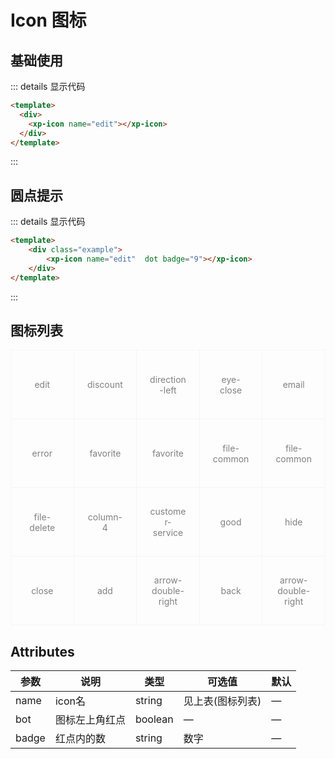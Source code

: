 # Icon 图标

## 基础使用

<div class="example">
    <div>
        <xp-icon name="edit"></xp-icon>
    </div>
</div>

::: details 显示代码

```html
<template>
  <div>
    <xp-icon name="edit"></xp-icon>
  </div>
</template>
```
:::

## 圆点提示
<div class="example">
    <div>
        <xp-icon name="edit" dot badge="9"></xp-icon>
    </div>
</div>

::: details 显示代码

```html
<template>
    <div class="example">
        <xp-icon name="edit"  dot badge="9"></xp-icon>
    </div>
</template>
```
:::

## 图标列表

<div class="icon_content">
<div class="icon_list">
    <xp-icon name="edit"></xp-icon>
    <div class="icon_name">edit</div>
</div>
<div class="icon_list">
    <xp-icon name="discount"></xp-icon>
    <div class="icon_name">discount</div>
</div>
    <div class="icon_list">
    <xp-icon name="direction-left"></xp-icon>
    <div class="icon_name">direction-left</div>
</div>
    <div class="icon_list">
    <xp-icon name="eye-close"></xp-icon>
    <div class="icon_name">eye-close</div>
</div>
    <div class="icon_list">
    <xp-icon name="email"></xp-icon>
    <div class="icon_name">email</div>
</div>
    <div class="icon_list">
    <xp-icon name="error"></xp-icon>
    <div class="icon_name">error</div>
</div>
    <div class="icon_list">
    <xp-icon name="favorite"></xp-icon>
    <div class="icon_name">favorite</div>
</div>
    <div class="icon_list">
    <xp-icon name="favorite"></xp-icon>
    <div class="icon_name">favorite</div>
</div>
    <div class="icon_list">
    <xp-icon name="file-common"></xp-icon>
    <div class="icon_name">file-common</div>
</div>
    <div class="icon_list">
    <xp-icon name="file-common"></xp-icon>
    <div class="icon_name">file-common</div>
</div>
<div class="icon_list">
    <xp-icon name="file-delete"></xp-icon>
    <div class="icon_name">file-delete</div>
</div>
<div class="icon_list">
    <xp-icon name="column-4"></xp-icon>
    <div class="icon_name">column-4</div>
</div>
    <div class="icon_list">
    <xp-icon name="customer-service"></xp-icon>
    <div class="icon_name">customer-service</div>
</div>
    <div class="icon_list">
    <xp-icon name="good"></xp-icon>
    <div class="icon_name">good</div>
</div>
<div class="icon_list">
    <xp-icon name="hide"></xp-icon>
    <div class="icon_name">hide</div>
</div>
    <div class="icon_list">
    <xp-icon name="close"></xp-icon>
    <div class="icon_name">close</div>
</div>
<div class="icon_list">
    <xp-icon name="add"></xp-icon>
    <div class="icon_name">add</div>
</div>
<div class="icon_list">
    <xp-icon name="arrow-double-right"></xp-icon>
    <div class="icon_name">arrow-double-right</div>
</div>
<div class="icon_list">
    <xp-icon name="back"></xp-icon>
    <div class="icon_name">back</div>
</div>
<div class="icon_list">
    <xp-icon name="arrow-double-right"></xp-icon>
    <div class="icon_name">arrow-double-right</div>
</div>
</div>


## Attributes

| 参数          | 说明         | 类型    | 可选值                                       | 默认  |
| ------------- | ------------ | ------- | ------------------------------------------ | ----- |
| name          | icon名       | string  | 见上表(图标列表)                             | —     |
| bot           | 图标左上角红点       | boolean  |  —                            | —     |
| badge         | 红点内的数       | string  |  数字                            | —     |



<style>
.xp-icon{
    font-size:24px;
}
.icon_content{
    overflow:hidden;
    border-top:1px solid #f5f5f5;
    border-left:1px solid #f5f5f5;
}
.icon_content .icon_list {
    float:left;
    width:20%;
    height:110px;
    border-right:1px solid #f5f5f5;
    border-bottom:1px solid #f5f5f5;
    padding:20px;
    display:flex;
    align-items:center;
    justify-content: center;
    flex-wrap:wrap;
    box-sizing:border-box;
    cursor: pointer;
}
.icon_name {
    color:gray;
    font-size:14px;
    width:100%;
    text-align:center
}
</style>
